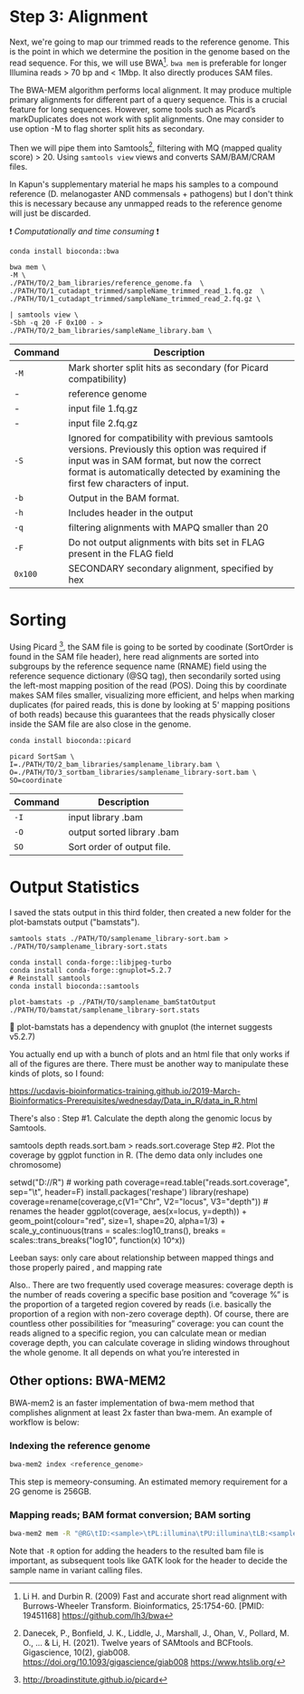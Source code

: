 # Step 3: Alignment 

Next, we're going to map our trimmed reads to the reference genome. This is the point in which we determine the position in the genome based on the read sequence. For this, we will use BWA[^1]. `bwa mem` is preferable for longer Illumina reads  > 70 bp and < 1Mbp. It also directly produces SAM files. 

The BWA-MEM algorithm performs local alignment. It may produce multiple primary alignments for different part of a query sequence. This is a crucial feature for long sequences. However, some tools such as Picard’s markDuplicates does not work with split alignments. One may consider to use option -M to flag shorter split hits as secondary.

Then we will pipe them into Samtools[^2], filtering with MQ (mapped quality score) > 20. Using `samtools view` views and converts SAM/BAM/CRAM files. 

In Kapun's supplementary material he maps his samples to a compound reference (D. melanogaster AND commensals + pathogens) but I don't think this is necessary because any unmapped reads to the reference genome will just be discarded. 

:exclamation: *Computationally and time consuming* :exclamation:

```
conda install bioconda::bwa

bwa mem \
-M \
./PATH/TO/2_bam_libraries/reference_genome.fa  \
./PATH/TO/1_cutadapt_trimmed/sampleName_trimmed_read_1.fq.gz  \
./PATH/TO/1_cutadapt_trimmed/sampleName_trimmed_read_2.fq.gz \

| samtools view \
-Sbh -q 20 -F 0x100 - > ./PATH/TO/2_bam_libraries/sampleName_library.bam \
```

| Command      | Description |
| ----------- | ----------- |
| `-M` | Mark shorter split hits as secondary (for Picard compatibility) |
| - | reference genome |
| - | input file 1.fq.gz |
| - | input file 2.fq.gz |
| `-S` | Ignored for compatibility with previous samtools versions. Previously this option was required if input was in SAM format, but now the correct format is automatically detected by examining the first few characters of input. |
| `-b` |Output in the BAM format.|
| `-h` | Includes header in the output|
| `-q` | filtering alignments with MAPQ smaller than 20 |
| `-F` | Do not output alignments with bits set in FLAG present in the FLAG field |
| `0x100` |	SECONDARY	secondary alignment, specified by hex|

# Sorting
Using Picard [^3], the SAM file is going to be sorted by coodinate (SortOrder is found in the SAM file header), here read alignments are sorted into subgroups by the reference sequence name (RNAME) field using the reference sequence dictionary (@SQ tag), then secondarily sorted using the left-most mapping position of the read (POS). Doing this by coordinate makes SAM files smaller, visualizing more efficient, and helps when marking duplicates (for paired reads, this is done by looking at 5' mapping positions of both reads) because this guarantees that the reads physically closer inside the SAM file are also close in the genome.
 
```
conda install bioconda::picard

picard SortSam \
I=./PATH/TO/2_bam_libraries/samplename_library.bam \
O=./PATH/TO/3_sortbam_libraries/samplename_library-sort.bam \
SO=coordinate 
```

| Command      | Description |
| ----------- | ----------- |
| `-I` | input library .bam |
| `-O` | output sorted library .bam |
| `SO` | Sort order of output file. |

# Output Statistics 

I saved the stats output in this third folder, then created a new folder for the plot-bamstats output ("bamstats").

`samtools stats ./PATH/TO/samplename_library-sort.bam > ./PATH/TO/samplename_library-sort.stats`

```
conda install conda-forge::libjpeg-turbo
conda install conda-forge::gnuplot=5.2.7
# Reinstall samtools
conda install bioconda::samtools

plot-bamstats -p ./PATH/TO/samplename_bamStatOutput ./PATH/TO/bamstat/samplename_library-sort.stats 
```
:memo: plot-bamstats has a dependency with gnuplot (the internet suggests v5.2.7) 

You actually end up with a bunch of plots and an html file that only works if all of the figures are there. There must be another way to manipulate these kinds of plots, so I found:

https://ucdavis-bioinformatics-training.github.io/2019-March-Bioinformatics-Prerequisites/wednesday/Data_in_R/data_in_R.html


There's also : 
Step #1. Calculate the depth along the genomic locus by Samtools.

samtools depth reads.sort.bam > reads.sort.coverage
Step #2. Plot the coverage by ggplot function in R. (The demo data only includes one chromosome)

setwd("D://R")  # working path
coverage=read.table("reads.sort.coverage", sep="\t", header=F)
install.packages('reshape')
library(reshape)
coverage=rename(coverage,c(V1="Chr", V2="locus", V3="depth")) # renames the header
ggplot(coverage, aes(x=locus, y=depth)) +
geom_point(colour="red", size=1, shape=20, alpha=1/3) +
scale_y_continuous(trans = scales::log10_trans(), breaks = scales::trans_breaks("log10", function(x) 10^x))

Leeban says: only care about relationship between mapped things and those properly paired , and mapping rate 

Also..
There are two frequently used coverage measures: coverage depth is the number of reads covering a specific base position and “coverage %” is the proportion of a targeted region covered by reads (i.e. basically the proportion of a region with non-zero coverage depth). Of course, there are countless other possibilities for “measuring” coverage: you can count the reads aligned to a specific region, you can calculate mean or median coverage depth, you can calculate coverage in sliding windows throughout the whole genome. It all depends on what you’re interested in

[^1]: Li H. and Durbin R. (2009) Fast and accurate short read alignment with Burrows-Wheeler Transform. Bioinformatics, 25:1754-60. [PMID: 19451168] <https://github.com/lh3/bwa>
[^2]: Danecek, P., Bonfield, J. K., Liddle, J., Marshall, J., Ohan, V., Pollard, M. O., ... & Li, H. (2021). Twelve years of SAMtools and BCFtools. Gigascience, 10(2), giab008. <https://doi.org/10.1093/gigascience/giab008> <https://www.htslib.org/>
[^3]: <http://broadinstitute.github.io/picard>

## Other options: BWA-MEM2

BWA-mem2 is an faster implementation of bwa-mem method that complishes alignment at least 2x faster than bwa-mem. An example of workflow is below:

### Indexing the reference genome

```sh
bwa-mem2 index <reference_genome>
```

This step is memeory-consuming. An estimated memory requirement for a 2G genome is 256GB.

### Mapping reads; BAM format conversion; BAM sorting

```sh
bwa-mem2 mem -R "@RG\tID:<sample>\tPL:illumina\tPU:illumina\tLB:<sample>\tSM:<sample>" -t 32 <reference_genome> <fastq1> <fastq2> | samtools sort -@ 8 -o <sample_bam>;samtools index <sample_bam>
```

Note that `-R` option for adding the headers to the resulted bam file is important, as subsequent tools like GATK look for the header to decide the sample name in variant calling files.